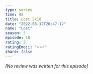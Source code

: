 ```yaml
---
type: series
time: 42
title: Lost 5x10
date: "2022-08-12T20:47:12"
name: "Lost"
season: 5
episode: 10
rating: 3
ratingEmoji: "⭐️⭐️⭐️"
share: false
---
```


_[No review was written for this episode]_
